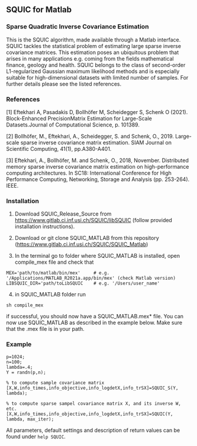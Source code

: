 ## SQUIC for Matlab
### Sparse Quadratic Inverse Covariance Estimation
This is the SQUIC algorithm, made available through a Matlab interface. 
SQUIC tackles the statistical problem of estimating large sparse 
inverse covariance matrices. This estimation poses an ubiquitous 
problem that arises in many applications e.g. coming from the 
fields mathematical finance, geology and health. 
SQUIC belongs to the class of second-order L1-regularized 
Gaussian maximum likelihood methods and is especially suitable 
for high-dimensional datasets with limited number of samples. 
For further details please see the listed references.

### References

[1] Eftekhari A, Pasadakis D, Bollhöfer M, Scheidegger S, Schenk O (2021). Block-Enhanced PrecisionMatrix Estimation for Large-Scale Datasets.Journal of Computational Science, p. 101389.

[2] Bollhöfer, M., Eftekhari, A., Scheidegger, S. and Schenk, O., 2019. Large-scale sparse inverse covariance matrix estimation. SIAM Journal on Scientific Computing, 41(1), pp.A380-A401.

[3] Eftekhari, A., Bollhöfer, M. and Schenk, O., 2018, November. Distributed memory sparse inverse covariance matrix estimation on high-performance computing architectures. In SC18: International Conference for High Performance Computing, Networking, Storage and Analysis (pp. 253-264). IEEE.

### Installation

1) Download SQUIC_Release_Source from https://www.gitlab.ci.inf.usi.ch/SQUIC/libSQUIC
   (follow provided installation instructions).

2) Download or git clone SQUIC_MATLAB from this repository (https://www.gitlab.ci.inf.usi.ch/SQUIC/SQUIC_Matlab)

3) In the terminal go to folder where SQUIC_MATLAB is installed, open compile_mex file 
   and check that 

```
MEX='path/to/matlab/bin/mex'     # e.g. '/Applications/MATLAB_R2021a.app/bin/mex' (check Matlab version)
LIBSQUIC_DIR='path/toLibSQUIC    # e.g. '/Users/user_name'  
```

4) in SQUIC_MATLAB folder run
    
```
sh compile_mex
```
   
if successful, you should now have a SQUIC_MATLAB.mex* file. You can now use SQUIC_MATLAB as described in the example below. Make sure that the .mex file is in your path. 


### Example

```
p=1024;
n=100;
lambda=.4;
Y = randn(p,n);

% to compute sample covariance matrix
[X,W,info_times,info_objective,info_logdetX,info_trSX]=SQUIC_S(Y, lambda);

% to compute sparse sampel covariance matrix X, and its inverse W, etc.
[X,W,info_times,info_objective,info_logdetX,info_trSX]=SQUIC(Y, lambda, max_iter);
```

All parameters, default settings and description of return values can be found under
`help SQUIC`. 







